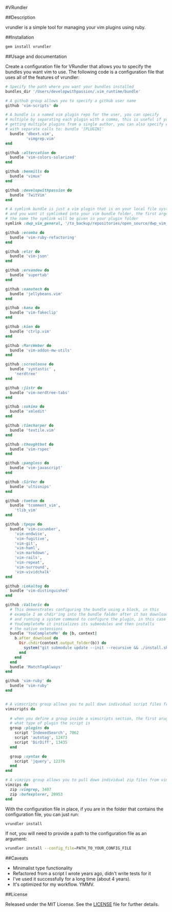 #VRundler

##Description

vrundler is a simple tool for managing your vim plugins using ruby.

##Installation

```bash
gem install vrundler
```

##Usage and documentation

Create a configuration file for VRundler that allows you to specify the bundles you want vim to use. The following code is a configuration file that uses all of the features of vrundler:

```ruby
# Specify the path where you want your bundles installed
bundles_dir '/Users/developwithpassion/.vim_runtime/bundle'

# A github group allows you to specify a github user name
github 'vim-scripts' do

# A bundle is a named vim plugin repo for the user, you can specify
# multiple by separating each plugin with a comma, this is useful if you are
# getting multiple plugins from a single author, you can also specify each plugin
# with separate calls to: bundle '[PLUGIN]'
  bundle 'dbext.vim',
         'vimgrep.vim'
end

github :altercation do
  bundle 'vim-colors-solarized'
end

github :benmills do
  bundle 'vimux'
end

github :developwithpassion do
  bundle 'TwitVim'
end

# A symlink bundle is just a vim plugin that is on your local file system somewhere 
# and you want it symlinked into your vim bundle folder, the first argument is 
# the name the symlink will be given in your plugin folder
symlink :dwp_vim_general, '/to_backup/repositories/open_source/dwp_vim_general'

github :ecomba do
  bundle 'vim-ruby-refactoring'
end

github :elzr do
  bundle 'vim-json'
end

github :ervandew do
  bundle 'supertab'
end

github :nanotech do
  bundle 'jellybeans.vim'
end

github :kana do
  bundle 'vim-fakeclip'
end

github :kien do
  bundle 'ctrlp.vim'
end

github :MarcWeber do
  bundle 'vim-addon-mw-utils'
end

github :scrooloose do
  bundle 'syntastic' , 
    'nerdtree'
end

github :jistr do
  bundle 'vim-nerdtree-tabs'
end

github :sukima do
  bundle 'xmledit'
end

github :timcharper do
  bundle 'textile.vim'
end

github :thoughtbot do
  bundle 'vim-rspec'
end

github :pangloss do
  bundle 'vim-javascript'
end

github :SirVer do
  bundle 'ultisnips'
end

github :tomtom do
  bundle 'tcomment_vim', 
    'tlib_vim'
end

github :tpope do
  bundle 'vim-cucumber', 
    'vim-endwise', 
    'vim-fugitive', 
    'vim-git', 
    'vim-haml', 
    'vim-markdown', 
    'vim-rails', 
    'vim-repeat',
    'vim-surround', 
    'vim-vividchalk'
end

github :Lokaltog do
  bundle 'vim-distinguished'
end

github :Valloric do
  # This demonstrates configuring the bundle using a block, in this 
  # example I am chdir'ing into the bundle folder after it has downloaded
  # and running a system command to configure the plugin, in this case for 
  # YouCompleteMe it initializes its submodules and then installs 
  # the native extensions
  bundle 'YouCompleteMe' do |b, context|
    b.after_download do 
      Dir.chdir(context.output_folder(b)) do
        system("git submodule update --init --recursive && ./install.sh")
      end
    end
  end
  bundle 'MatchTagAlways'
end

github 'vim-ruby' do
  bundle 'vim-ruby'
end


# A vimscripts group allows you to pull down individual script files from vimscripts.org
vimscripts do
  
  # when you define a group inside a vimscripts section, the first arugment specifies
  # what type of plugin the script is
  group :plugins do
    script 'IndexedSearch', 7062
    script 'autotag', 12473
    script 'DirDiff', 13435
  end

  group :syntax do
    script 'jquery', 12276
  end
end

# A vimzips group allows you to pull down individual zip files from vimscripts.org
vimzips do
  zip :vimgrep, 3407 
  zip :bufexplorer, 20953
end
```

With the configuration file in place, if you are in the folder that contains the configuration file, you can just run: 


```bash
vrundler install
```

If not, you will need to provide a path to the configuration file as an argument:

```bash
vrundler install --config_file=PATH_TO_YOUR_CONFIG_FILE
```

##Caveats

* Minimalist type functionality
* Refactored from a script I wrote years ago, didn't write tests for it
* I've used it successfully for a long time (about 4 years). 
* It's optimized for my workflow. YMMV.

##License

Released under the MIT License. See the [LICENSE][] file for further details.

[license]: LICENSE.md
